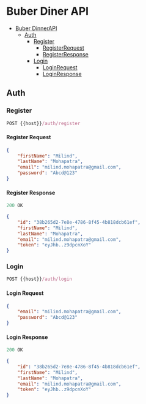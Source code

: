 # Buber Diner API

-   [Buber DinnerAPI](#buber-diner-api)
    -   [Auth](#auth)
        -   [Register](#register)
            -   [RegisterRequest](#register-requestv)
            -   [RegisterResponse](#register-response)
        -   [Login](#login)
            -   [LoginRequest](#login-request)
            -   [LoginResponse](#login-response)

## Auth

### Register

```js
POST {{host}}/auth/register
```

#### Register Request

```json
{
    "firstName": "Milind",
    "lastName": "Mohapatra",
    "email": "milind.mohapatra@gmail.com",
    "password": "Abcd@123"
}
```

#### Register Response

```js
200 OK
```

```json
{
    "id": "38b265d2-7e8e-4786-8f45-4b818dcb61ef",
    "firstName": "Milind",
    "lastName": "Mohapatra",
    "email": "milind.mohapatra@gmail.com",
    "token": "eyJhb..z9dpcnXoY"
}
```

### Login

```js
POST {{host}}/auth/login
```

#### Login Request

```json
{
    "email": "milind.mohapatra@gmail.com",
    "password": "Abcd@123"
}
```

#### Login Response

```js
200 OK
```

```json
{
    "id": "38b265d2-7e8e-4786-8f45-4b818dcb61ef",
    "firstName": "Milind",
    "lastName": "Mohapatra",
    "email": "milind.mohapatra@gmail.com",
    "token": "eyJhb..z9dpcnXoY"
}
```
